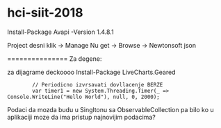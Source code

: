 # hci-siit-2018

Install-Package Avapi -Version 1.4.8.1

Project desni klik
-> Manage Nu get
-> Browse
-> Newtonsoft json

===============
Za degene:

za dijagrame deckoooo
Install-Package LiveCharts.Geared


            // Periodicno izvrsavati dovllacenje BERZE
            var timer1 = new System.Threading.Timer(_ => Console.WriteLine("Hello World"), null, 0, 2000);


Podaci da mozda budu u Singltonu sa ObservableCollection
pa bilo ko u aplikaciji moze da ima pristup najnovijim podacima?
